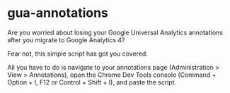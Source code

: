 # gua-annotations

Are you worried about losing your Google Universal Analytics annotations after you migrate to Google Analytics 4?

Fear not, this simple script has got you covered.

All you have to do is navigate to your annotations page (Administration > View > Annotations), open the Chrome Dev Tools console (Command + Option + I, F12 or Control + Shift + I), and paste the script.
